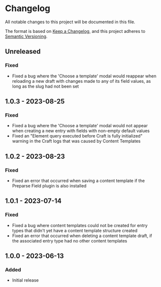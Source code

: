 # Changelog

All notable changes to this project will be documented in this file.

The format is based on [Keep a Changelog](https://keepachangelog.com/en/1.0.0/),
and this project adheres to [Semantic Versioning](https://semver.org/spec/v2.0.0.html).

## Unreleased

### Fixed
- Fixed a bug where the 'Choose a template' modal would reappear when reloading a new draft with changes made to any of its field values, as long as the slug had not been set

## 1.0.3 - 2023-08-25

### Fixed
- Fixed a bug where the 'Choose a template' modal would not appear when creating a new entry with fields with non-empty default values
- Fixed an "Element query executed before Craft is fully initialized" warning in the Craft logs that was caused by Content Templates

## 1.0.2 - 2023-08-23

### Fixed
- Fixed an error that occurred when saving a content template if the Preparse Field plugin is also installed

## 1.0.1 - 2023-07-14

### Fixed
- Fixed a bug where content templates could not be created for entry types that didn't yet have a content template structure created
- Fixed an error that occurred when deleting a content template draft, if the associated entry type had no other content templates

## 1.0.0 - 2023-06-13

### Added
- Initial release
